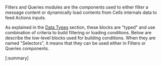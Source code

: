 Filters and Queries modules are the components used to either filter a message content or dynamically load contents from Cells internals data to feed Actions inputs. 

As explained in the [Data Types](./data-types-queries-filters) section, these blocks are "typed" and use combination of criteria to build filtering or loading conditions. Below are describe the low-level blocks used for building conditions. When they are named "Selectors", it means that they can be used either in Filters or Queries components.

[:summary]
